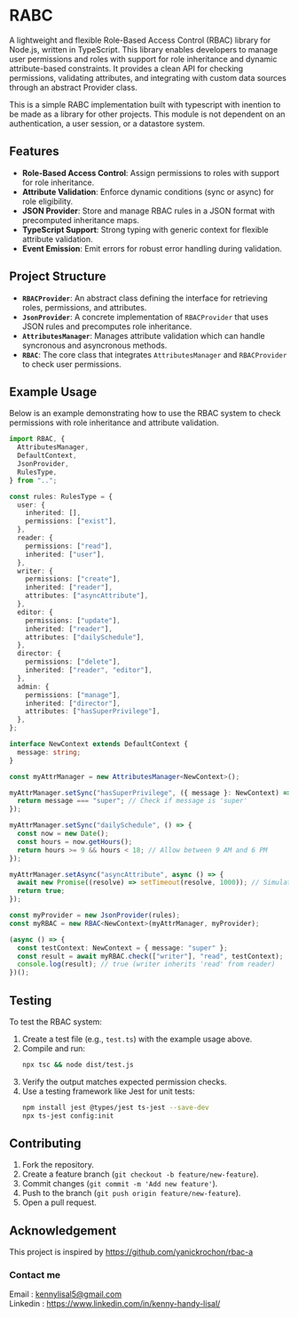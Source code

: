 # RABC

A lightweight and flexible Role-Based Access Control (RBAC) library for Node.js, written in TypeScript. This library enables developers to manage user permissions and roles with support for role inheritance and dynamic attribute-based constraints. It provides a clean API for checking permissions, validating attributes, and integrating with custom data sources through an abstract Provider class.

This is a simple RABC implementation built with typescript with inention to be made as a library for other projects. This module is not dependent on an authentication, a user session, or a datastore system.

## Features

- **Role-Based Access Control**: Assign permissions to roles with support for role inheritance.
- **Attribute Validation**: Enforce dynamic conditions (sync or async) for role eligibility.
- **JSON Provider**: Store and manage RBAC rules in a JSON format with precomputed inheritance maps.
- **TypeScript Support**: Strong typing with generic context for flexible attribute validation.
- **Event Emission**: Emit errors for robust error handling during validation.

## Project Structure

- **`RBACProvider`**: An abstract class defining the interface for retrieving roles, permissions, and attributes.
- **`JsonProvider`**: A concrete implementation of `RBACProvider` that uses JSON rules and precomputes role inheritance.
- **`AttributesManager`**: Manages attribute validation which can handle syncronous and asyncronous methods.
- **`RBAC`**: The core class that integrates `AttributesManager` and `RBACProvider` to check user permissions.

## Example Usage

Below is an example demonstrating how to use the RBAC system to check permissions with role inheritance and attribute validation.

```typescript
import RBAC, {
  AttributesManager,
  DefaultContext,
  JsonProvider,
  RulesType,
} from "..";

const rules: RulesType = {
  user: {
    inherited: [],
    permissions: ["exist"],
  },
  reader: {
    permissions: ["read"],
    inherited: ["user"],
  },
  writer: {
    permissions: ["create"],
    inherited: ["reader"],
    attributes: ["asyncAttribute"],
  },
  editor: {
    permissions: ["update"],
    inherited: ["reader"],
    attributes: ["dailySchedule"],
  },
  director: {
    permissions: ["delete"],
    inherited: ["reader", "editor"],
  },
  admin: {
    permissions: ["manage"],
    inherited: ["director"],
    attributes: ["hasSuperPrivilege"],
  },
};

interface NewContext extends DefaultContext {
  message: string;
}

const myAttrManager = new AttributesManager<NewContext>();

myAttrManager.setSync("hasSuperPrivilege", ({ message }: NewContext) => {
  return message === "super"; // Check if message is 'super'
});

myAttrManager.setSync("dailySchedule", () => {
  const now = new Date();
  const hours = now.getHours();
  return hours >= 9 && hours < 18; // Allow between 9 AM and 6 PM
});

myAttrManager.setAsync("asyncAttribute", async () => {
  await new Promise((resolve) => setTimeout(resolve, 1000)); // Simulate async check
  return true;
});

const myProvider = new JsonProvider(rules);
const myRBAC = new RBAC<NewContext>(myAttrManager, myProvider);

(async () => {
  const testContext: NewContext = { message: "super" };
  const result = await myRBAC.check(["writer"], "read", testContext);
  console.log(result); // true (writer inherits 'read' from reader)
})();
```

## Testing

To test the RBAC system:

1. Create a test file (e.g., `test.ts`) with the example usage above.
2. Compile and run:
   ```bash
   npx tsc && node dist/test.js
   ```
3. Verify the output matches expected permission checks.
4. Use a testing framework like Jest for unit tests:
   ```bash
   npm install jest @types/jest ts-jest --save-dev
   npx ts-jest config:init
   ```

## Contributing

1. Fork the repository.
2. Create a feature branch (`git checkout -b feature/new-feature`).
3. Commit changes (`git commit -m 'Add new feature'`).
4. Push to the branch (`git push origin feature/new-feature`).
5. Open a pull request.

## Acknowledgement

This project is inspired by https://github.com/yanickrochon/rbac-a

### Contact me

Email : kennylisal5@gmail.com <br>
Linkedin : https://www.linkedin.com/in/kenny-handy-lisal/
